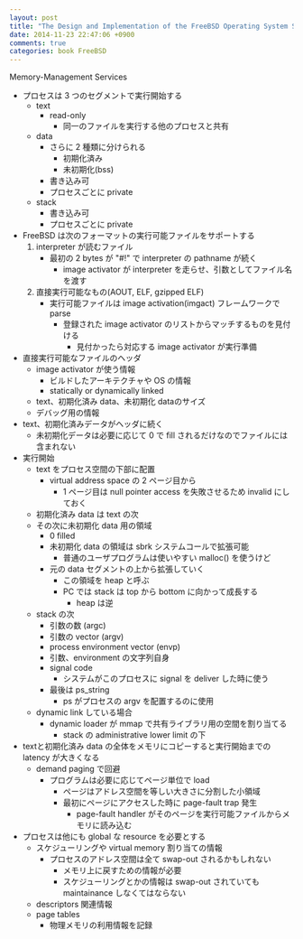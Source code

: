 ```yaml
---
layout: post
title: "The Design and Implementation of the FreeBSD Operating System Second Edition Chapter 3.5"
date: 2014-11-23 22:47:06 +0900
comments: true
categories: book FreeBSD
---
```

Memory-Management Services

- プロセスは 3 つのセグメントで実行開始する
  - text
	- read-only
	  - 同一のファイルを実行する他のプロセスと共有
  - data
	- さらに 2 種類に分けられる
	  - 初期化済み
	  - 未初期化(bss)
	- 書き込み可
	- プロセスごとに private
  - stack
	- 書き込み可
	- プロセスごとに private
- FreeBSD は次のフォーマットの実行可能ファイルをサポートする
  1. interpreter が読むファイル
	 - 最初の 2 bytes が "#!" で interpreter の pathname が続く
	   - image activator が interpreter を走らせ、引数としてファイル名を渡す
  2. 直接実行可能なもの(AOUT, ELF, gzipped ELF)
	 - 実行可能ファイルは image activation(imgact) フレームワークで parse
	   - 登録された image activator のリストからマッチするものを見付ける
		 - 見付かったら対応する image activator が実行準備
- 直接実行可能なファイルのヘッダ
  - image activator が使う情報
	- ビルドしたアーキテクチャや OS の情報
	- statically or dynamically linked
  - text、初期化済み data、未初期化 dataのサイズ
  - デバッグ用の情報
- text、初期化済みデータがヘッダに続く
  - 未初期化データは必要に応じて 0 で fill されるだけなのでファイルには含まれない
- 実行開始
  - text をプロセス空間の下部に配置
	- virtual address space の 2 ページ目から
	  - 1 ページ目は null pointer access を失敗させるため invalid にしておく
  - 初期化済み data は text の次
  - その次に未初期化 data 用の領域
	- 0 filled
	- 未初期化 data の領域は sbrk システムコールで拡張可能
	  - 普通のユーザプログラムは使いやすい malloc() を使うけど
	- 元の data セグメントの上から拡張していく
	  - この領域を heap と呼ぶ
	  - PC では stack は top から bottom に向かって成長する
		- heap は逆
  - stack の次
	- 引数の数 (argc)
	- 引数の vector (argv)
	- process environment vector (envp)
	- 引数、environment の文字列自身
	- signal code
	  - システムがこのプロセスに signal を deliver した時に使う
	- 最後は ps_string
	  - ps がプロセスの argv を配置するのに使用
  - dynamic link している場合
	- dynamic loader が mmap で共有ライブラリ用の空間を割り当てる
	  - stack の administrative lower limit の下
- textと初期化済み data の全体をメモリにコピーすると実行開始までの latency が大きくなる
  - demand paging で回避
	- プログラムは必要に応じてページ単位で load
	  - ページはアドレス空間を等しい大きさに分割した小領域
	  - 最初にページにアクセスした時に page-fault trap 発生
		- page-fault handler がそのページを実行可能ファイルからメモリに読み込む
- プロセスは他にも global な resource を必要とする
  - スケジューリングや virtual memory 割り当ての情報
	- プロセスのアドレス空間は全て swap-out されるかもしれない
	  - メモリ上に戻すための情報が必要
	  - スケジューリングとかの情報は swap-out されていても maintainance しなくてはならない
  - descriptors 関連情報
  - page tables
	- 物理メモリの利用情報を記録
	  
	  
